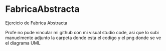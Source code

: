 # FabricaAbstracta
Ejercicio de Fabrica Abstracta

Profe no pude vincular mi github con mi visual studio code, asi que lo subi manuelmente adjunto la carpeta donde esta el codigo y el png donde se ve el diagrama UML
